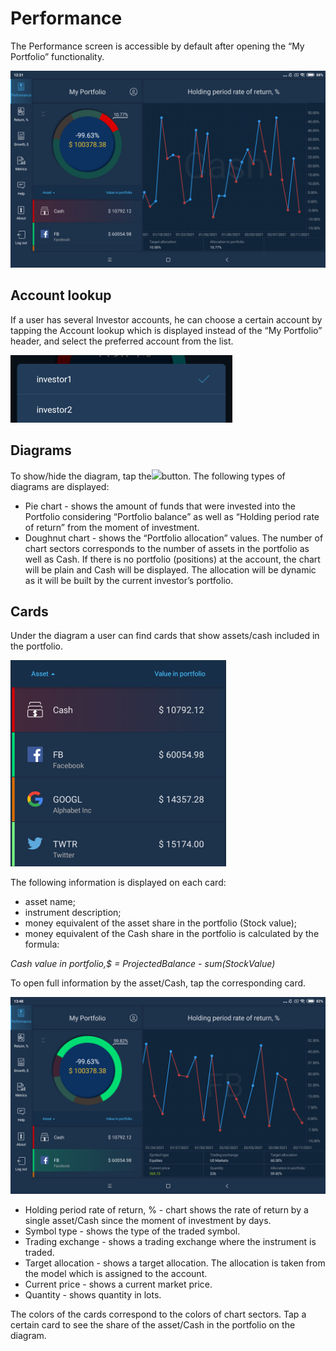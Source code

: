 # Performance

The Performance screen is accessible by default after opening the “My Portfolio” functionality.

![](../../../../.gitbook/assets/1%20%28152%29.png)

## Account lookup

If a user has several Investor accounts, he can choose a certain account by tapping the Account lookup which is displayed instead of the “My Portfolio” header, and select the preferred account from the list.

![](../../../../.gitbook/assets/image-3%20%283%29%20%282%29.png)

## Diagrams

To show/hide the diagram, tap the![](https://lh3.googleusercontent.com/fsdAzbRLGK6ATzgXb5aQAZ4dtdnPtib6gKxdRqAbUsgBWRQjv1XxDKFZXtM7CuCtyCgFlY65nUHdnn0vC4xPMB8ymeOqsSVaJeJ6T3JlaIf4op_wG9p10dpCUEi3Vr8nKlLJwMsO)button. The following types of diagrams are displayed:

* Pie chart - shows the amount of funds that were invested into the Portfolio considering “Portfolio balance” as well as “Holding period rate of return” from the moment of investment.
* Doughnut chart - shows the “Portfolio allocation” values. The number of chart sectors corresponds to the number of assets in the portfolio as well as Cash. If there is no portfolio \(positions\) at the account, the chart will be plain and Cash will be displayed. The allocation will be dynamic as it will be built by the current investor’s portfolio. 

## Cards

Under the diagram a user can find cards that show assets/cash included in the portfolio.

![](../../../../.gitbook/assets/image-7.png)

The following information is displayed on each card:

* asset name;
* instrument description;
* money equivalent of the asset share in the portfolio \(Stock value\); 
* money equivalent of the Cash share in the portfolio is calculated by the formula:

_Cash value in portfolio,$ = ProjectedBalance - sum\(StockValue\)_

To open full information by the asset/Cash, tap the corresponding card.

![](../../../../.gitbook/assets/3%20%28103%29.png)

* Holding period rate of return, % - chart shows the rate of return by a single asset/Cash since the moment of investment by days.
* Symbol type - shows the type of the traded symbol.
* Trading exchange - shows a trading exchange where the instrument is traded.
* Target allocation - shows a target allocation. The allocation is taken from the model which is assigned to the account.
* Current price - shows a current market price.
* Quantity - shows quantity in lots. 

The colors of the cards correspond to the colors of chart sectors. Tap a certain card to see the share of the asset/Cash in the portfolio on the diagram.

